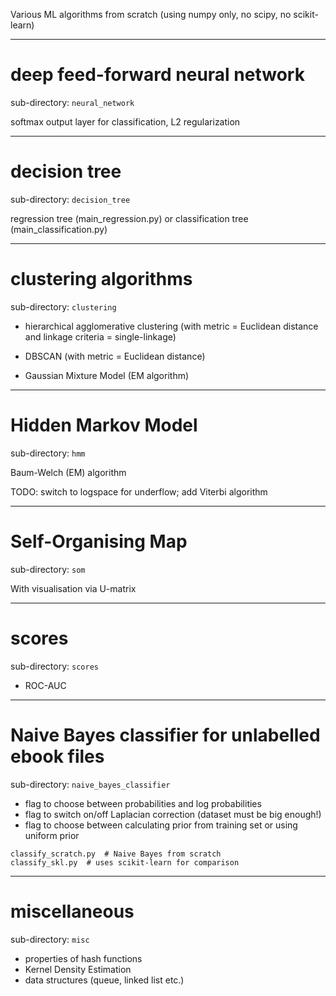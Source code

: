 Various ML algorithms from scratch (using numpy only, no scipy, no scikit-learn)

------------------------------------------------

# deep feed-forward neural network

sub-directory: `neural_network`

softmax output layer for classification, L2 regularization

------------------------------------------------

# decision tree

sub-directory: `decision_tree`

regression tree (main_regression.py) or classification tree (main_classification.py)

------------------------------------------------

# clustering algorithms

sub-directory: `clustering`

* hierarchical agglomerative clustering (with metric = Euclidean distance and linkage criteria = single-linkage)

* DBSCAN (with metric = Euclidean distance)

* Gaussian Mixture Model (EM algorithm)

------------------------------------------------

# Hidden Markov Model

sub-directory: `hmm`

Baum-Welch (EM) algorithm

TODO: switch to logspace for underflow; add Viterbi algorithm

------------------------------------------------

# Self-Organising Map

sub-directory: `som`

With visualisation via U-matrix

------------------------------------------------

# scores

sub-directory: `scores`

* ROC-AUC

------------------------------------------------

# Naive Bayes classifier for unlabelled ebook files

sub-directory: `naive_bayes_classifier`

* flag to choose between probabilities and log probabilities
* flag to switch on/off Laplacian correction (dataset must be big enough!)
* flag to choose between calculating prior from training set or using uniform prior

```
classify_scratch.py  # Naive Bayes from scratch
classify_skl.py  # uses scikit-learn for comparison
```

------------------------------------------------

# miscellaneous

sub-directory: `misc`

* properties of hash functions
* Kernel Density Estimation
* data structures (queue, linked list etc.)
